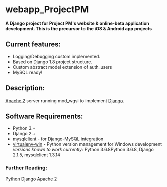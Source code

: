 # webapp_ProjectPM

**A Django project for Project PM's website & online-beta application development. This is the precursor to the iOS & Android app projects**

## Current features:
* Logging/Debugging custom implemented.
* Based on Django 1.8 project structure.
* Custom abstract model extension of auth_users
* MySQL ready!

## Description:
[Apache 2](https://httpd.apache.org/docs/2.4/) server running mod_wgsi to implement [Django](https://www.djangoproject.com/).

## Software Requirements:
* Python 3.+
* Django 2.+
* [mysqlclient](https://pypi.org/project/mysqlclient/) - for Django-MySQL integration
* [virtualenv-win](https://pypi.org/project/virtualenvwrapper-win/) - Python version management for Windows development
*versions known to work currently*: Python 3.6.8Python 3.6.8, Django 2.1.5, mysqlclient 1.3.14

### Further Reading:
[Python](https://www.python.org/)
[Django](https://www.djangoproject.com/)
[Apache 2](https://httpd.apache.org/docs/2.4/)
